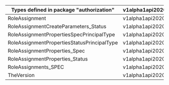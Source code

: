 | Types defined in package "authorization"    | v1alpha1api20200801preview |
|---------------------------------------------|----------------------------|
| RoleAssignment                              | v1alpha1api20200801preview |
| RoleAssignmentCreateParameters_Status       | v1alpha1api20200801preview |
| RoleAssignmentPropertiesSpecPrincipalType   | v1alpha1api20200801preview |
| RoleAssignmentPropertiesStatusPrincipalType | v1alpha1api20200801preview |
| RoleAssignmentProperties_Spec               | v1alpha1api20200801preview |
| RoleAssignmentProperties_Status             | v1alpha1api20200801preview |
| RoleAssignments_SPEC                        | v1alpha1api20200801preview |
| TheVersion                                  | v1alpha1api20200801preview |
